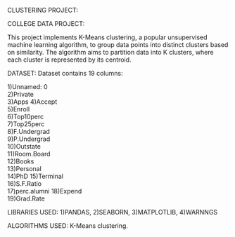 CLUSTERING PROJECT:

COLLEGE DATA PROJECT:

 This project implements K-Means clustering, a popular unsupervised machine learning algorithm, to group data points into distinct clusters based on similarity. The algorithm aims to partition data into K clusters, where each cluster is represented by its centroid.

 DATASET:
 Dataset contains 19 columns:
 
 1)Unnamed: 0	
 2)Private	
 3)Apps	
 4)Accept	
 5)Enroll	
 6)Top10perc	
 7)Top25perc	
 8)F.Undergrad	
 9)P.Undergrad	
 10)Outstate	
 11)Room.Board	
 12)Books	
 13)Personal	
 14)PhD	
 15)Terminal	
 16)S.F.Ratio	
 17)perc.alumni	
 18)Expend	
 19)Grad.Rate




 LIBRARIES USED:
 1)PANDAS,
 2)SEABORN,
 3)MATPLOTLIB,
 4)WARNNGS

 ALGORITHMS USED:
 K-Means clustering.

